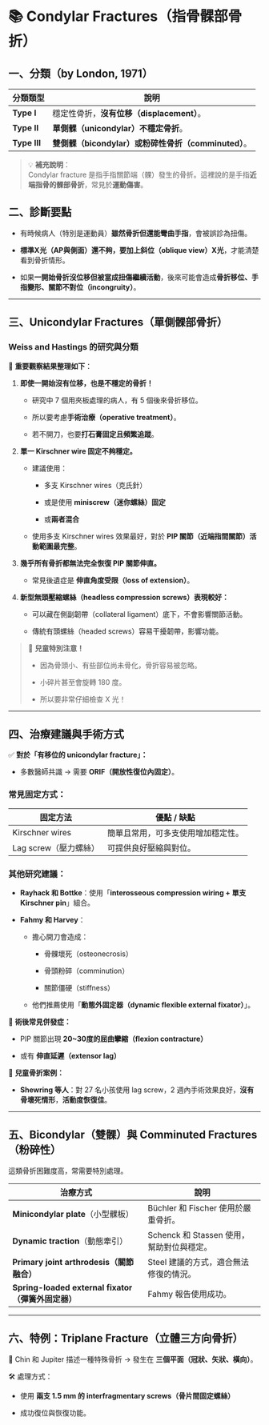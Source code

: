 # 📚 Condylar Fractures（指骨髁部骨折）

## 一、分類（by London, 1971）

|分類類型|說明|
|---|---|
|**Type I**|穩定性骨折，**沒有位移（displacement）**。|
|**Type II**|**單側髁（unicondylar）不穩定骨折**。|
|**Type III**|**雙側髁（bicondylar）或粉碎性骨折（comminuted）**。|

> 💡 **補充說明**：  
> Condylar fracture 是指手指關節端（髁）發生的骨折。這裡說的是手指**近端指骨的髁部骨折**，常見於**運動傷害**。

## 二、診斷要點

- 有時候病人（特別是運動員）**雖然骨折但還能彎曲手指**，會被誤診為扭傷。
    
- **標準X光（AP與側面）還不夠，要加上斜位（oblique view）X光**，才能清楚看到骨折情形。
    
- 如果**一開始骨折沒位移但被當成扭傷繼續活動**，後來可能會造成**骨折移位、手指變形、關節不對位（incongruity）**。
    

---

## 三、Unicondylar Fractures（單側髁部骨折）

### Weiss and Hastings 的研究與分類

📌 **重要觀察結果整理如下**：

1. **即使一開始沒有位移，也是不穩定的骨折！**
    
    - 研究中 7 個用夾板處理的病人，有 5 個後來骨折移位。
        
    - 所以要考慮**手術治療（operative treatment）**。
        
    - 若不開刀，也要**打石膏固定且頻繁追蹤**。
        
2. **單一 Kirschner wire 固定不夠穩定。**
    
    - 建議使用：
        
        - 多支 Kirschner wires（克氏針）
            
        - 或是使用 **miniscrew（迷你螺絲）固定**
            
        - 或**兩者混合**
            
    - 使用多支 Kirschner wires 效果最好，對於 **PIP 關節（近端指間關節）活動範圍最完整**。
        
3. **幾乎所有骨折都無法完全恢復 PIP 關節伸直。**
    
    - 常見後遺症是 **伸直角度受限（loss of extension）**。
        
4. **新型無頭壓縮螺絲（headless compression screws）表現較好：**
    
    - 可以藏在側副韌帶（collateral ligament）底下，不會影響關節活動。
        
    - 傳統有頭螺絲（headed screws）容易干擾韌帶，影響功能。
        

> 🧒 **兒童特別注意！**
> 
> - 因為骨頭小、有些部位尚未骨化，骨折容易被忽略。
>     
> - 小碎片甚至會旋轉 180 度。
>     
> - 所以要非常仔細檢查 X 光！
>     

---

## 四、治療建議與手術方式

✅ **對於「有移位的 unicondylar fracture」：**

- 多數醫師共識 → 需要 **ORIF（開放性復位內固定）**。
    

### 常見固定方式：

| 固定方法            | 優點 / 缺點           |
| --------------- | ----------------- |
| Kirschner wires | 簡單且常用，可多支使用增加穩定性。 |
| Lag screw（壓力螺絲） | 可提供良好壓縮與對位。       |

### 其他研究建議：

- **Rayhack 和 Bottke**：使用「**interosseous compression wiring + 單支 Kirschner pin**」組合。
    
- **Fahmy 和 Harvey**：
    
    - 擔心開刀會造成：
        
        - 骨髁壞死（osteonecrosis）
            
        - 骨頭粉碎（comminution）
            
        - 關節僵硬（stiffness）
            
    - 他們推薦使用「**動態外固定器（dynamic flexible external fixator）**」。
        

🔧 **術後常見併發症：**

- PIP 關節出現 **20~30度的屈曲攣縮（flexion contracture）**
    
- 或有 **伸直延遲（extensor lag）**
    

🧒 **兒童骨折案例：**

- **Shewring 等人**：對 27 名小孩使用 lag screw，2 週內手術效果良好，**沒有骨壞死情形**，**活動度恢復佳**。
    

---

## 五、Bicondylar（雙髁）與 Comminuted Fractures（粉碎性）

這類骨折困難度高，常需要特別處理。

| 治療方式                                       | 說明                            |
| ------------------------------------------ | ----------------------------- |
| **Minicondylar plate**（小型髁板）               | Büchler 和 Fischer 使用於嚴重骨折。    |
| **Dynamic traction**（動態牽引）                 | Schenck 和 Stassen 使用，幫助對位與穩定。 |
| **Primary joint arthrodesis（關節融合）**        | Steel 建議的方式，適合無法修復的情況。        |
| **Spring-loaded external fixator（彈簧外固定器）** | Fahmy 報告使用成功。                 |

---

## 六、特例：Triplane Fracture（立體三方向骨折）

📌 Chin 和 Jupiter 描述一種特殊骨折 → 發生在 **三個平面（冠狀、矢狀、橫向）**。

🛠️ 處理方式：

- 使用 **兩支 1.5 mm 的 interfragmentary screws（骨片間固定螺絲）**
    
- 成功復位與恢復功能。